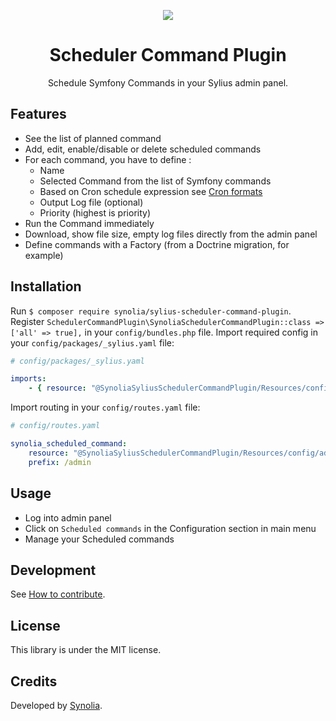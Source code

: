<p align="center">
    <a href="https://sylius.com" target="_blank">
        <img src="https://demo.sylius.com/assets/shop/img/logo.png" />
    </a>
</p>

<h1 align="center">Scheduler Command Plugin</h1>

<p align="center">Schedule Symfony Commands in your Sylius admin panel.</p>

## Features

* See the list of planned command
* Add, edit, enable/disable or delete scheduled commands
* For each command, you have to define :
  * Name
  * Selected Command from the list of Symfony commands
  * Based on Cron schedule expression see [Cron formats](https://abunchofutils.com/u/computing/cron-format-helper/)
  * Output Log file (optional)
  * Priority (highest is priority)
* Run the Command immediately
* Download, show file size, empty log files directly from the admin panel
* Define commands with a Factory (from a Doctrine migration, for example)

## Installation

Run `$ composer require synolia/sylius-scheduler-command-plugin`.
Register `SchedulerCommandPlugin\SynoliaSchedulerCommandPlugin::class => ['all' => true],` in your `config/bundles.php` file.
Import required config in your `config/packages/_sylius.yaml` file:

```yaml
# config/packages/_sylius.yaml

imports:
    - { resource: "@SynoliaSyliusSchedulerCommandPlugin/Resources/config/config.yml" }
```

Import routing in your `config/routes.yaml` file:

```yaml
# config/routes.yaml

synolia_scheduled_command:
    resource: "@SynoliaSyliusSchedulerCommandPlugin/Resources/config/admin_routing.yml"
    prefix: /admin
```

## Usage

* Log into admin panel
* Click on `Scheduled commands` in the Configuration section in main menu
* Manage your Scheduled commands

## Development

See [How to contribute](CONTRIBUTING.md).

License
-------
This library is under the MIT license.

Credits
-------
Developed by [Synolia](https://synolia.com/).
